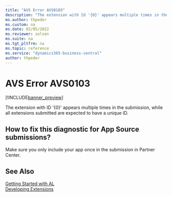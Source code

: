 ```yaml
---
title: "AVS Error AVS0103"
description: "The extension with Id '{0}' appears multiple times in the submission, while all extensions submitted are expected to have a unique Id."
ms.author: thpeder
ms.custom: na
ms.date: 02/05/2022
ms.reviewer: solsen
ms.suite: na
ms.tgt_pltfrm: na
ms.topic: reference
ms.service: "dynamics365-business-central"
author: thpeder
---
```


# AVS Error AVS0103

[!INCLUDE[banner_preview](../includes/banner_preview.md)]

The extension with ID '{0}' appears multiple times in the submission, while all extensions submitted are expected to have a unique ID.

## How to fix this diagnostic for App Source submissions?

Make sure you only include your app once in the submission in Partner Center.

## See Also

[Getting Started with AL](../devenv-get-started.md)  
[Developing Extensions](../devenv-dev-overview.md)  